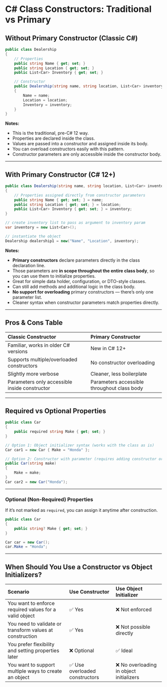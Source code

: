 ﻿# C# Class Constructors: Traditional vs Primary  

## Without Primary Constructor (Classic C#)

```csharp
public class Dealership
{
    // Properties
    public string Name { get; set; }
    public string Location { get; set; }
    public List<Car> Inventory { get; set; }

    // Constructor
    public Dealership(string name, string location, List<Car> inventory)
    {
        Name = name;
        Location = location;
        Inventory = inventory;
    }
}
```

**Notes:**
- This is the traditional, pre-C# 12 way.
- Properties are declared inside the class.
- Values are passed into a constructor and assigned inside its body.
- You can overload constructors easily with this pattern.
- Constructor parameters are only accessible inside the constructor body.

---

## With Primary Constructor (C# 12+)

```csharp
public class Dealership(string name, string location, List<Car> inventory)
{
    // Properties assigned directly from constructor parameters
    public string Name { get; set; } = name;
    public string Location { get; set; } = location;
    public List<Car> Inventory { get; set; } = inventory;
}

// create inventory list to pass as argument to inventory param
var inventory = new List<Car>();

// instantiate the object
Dealership dealership1 = new("Name", "Location", inventory);
```

**Notes:**
- **Primary constructors** declare parameters directly in the class declaration line.
- Those parameters are **in scope throughout the entire class body**, so you can use them to initialize properties.
- Great for simple data holder, configuration, or DTO-style classes.
- Can still add methods and additional logic in the class body.
- **No support for overloading** primary constructors — there’s only one parameter list.
- Cleaner syntax when constructor parameters match properties directly.

---

## Pros & Cons Table

| Classic Constructor               | Primary Constructor             |
|:----------------------------------|:--------------------------------|
| Familiar, works in older C# versions | New in C# 12+                  |
| Supports multiple/overloaded constructors | No constructor overloading  |
| Slightly more verbose             | Cleaner, less boilerplate       |
| Parameters only accessible inside constructor | Parameters accessible throughout class body |

---

## Required vs Optional Properties  
```csharp
public class Car 
{
    public required string Make { get; set; }
}

// Option 1: Object initializer syntax (works with the class as is)
Car car1 = new Car { Make = "Honda" };

// Option 2: Constructor with parameter (requires adding constructor or primary constructor)
public Car(string make)
{
    Make = make;
}
Car car2 = new Car("Honda");
```

---

### Optional (Non-Required) Properties  
If it’s not marked as `required`, you can assign it anytime after construction.

```csharp
public class Car 
{
    public string? Make { get; set; }
}

Car car = new Car();
car.Make = "Honda"; 

```

---

## When Should You Use a Constructor vs Object Initializers?

| Scenario                        | Use Constructor             | Use Object Initializer       |
|:--------------------------------|:----------------------------|:-----------------------------|
| You want to enforce required values for a valid object | ✅ Yes                     | ❌ Not enforced               |
| You need to validate or transform values at construction | ✅ Yes                     | ❌ Not possible directly       |
| You prefer flexibility and setting properties later | ❌ Optional                 | ✅ Ideal                     |
| You want to support multiple ways to create an object | ✅ Use overloaded constructors | ❌ No overloading in object initializers |
